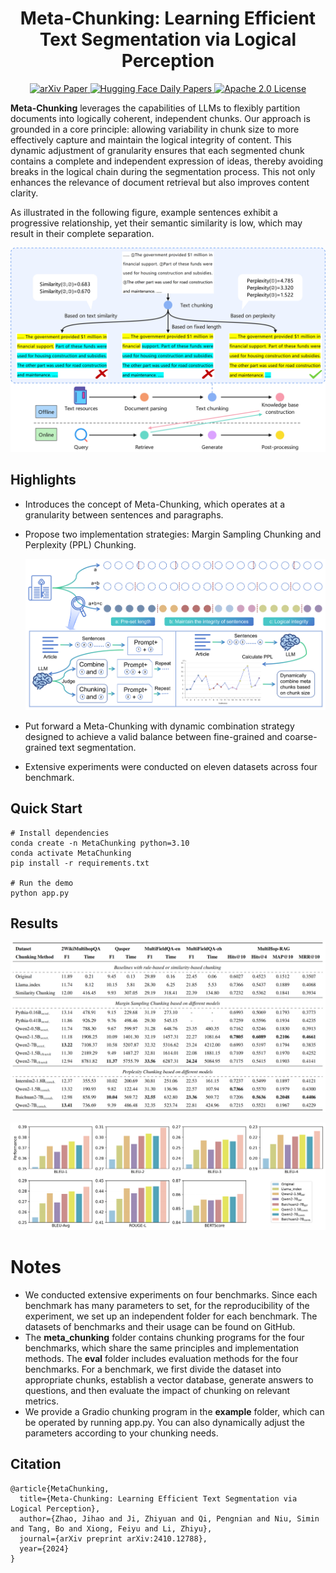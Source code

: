 
<h1 align="center">
    Meta-Chunking: Learning Efficient Text Segmentation via Logical Perception
</h1>
<p align="center">
    <a href="https://arxiv.org/abs/2410.12788">
        <img alt="arXiv Paper" src="https://img.shields.io/badge/arXiv-Paper-b31b1b.svg?logo=arxiv">
    </a>
    <a href="https://huggingface.co/papers/2410.12788">
        <img alt="Hugging Face Daily Papers" src="https://img.shields.io/badge/Hugging_Face-TurtleBench1.5k-cc9900.svg?logo=huggingface">
    </a>
    <a href="https://opensource.org/license/apache-2-0">
        <img alt="Apache 2.0 License" src="https://img.shields.io/badge/License-Apache_2.0-4285f4.svg?logo=apache">
    </a>
</p>

**Meta-Chunking** leverages the capabilities of LLMs to flexibly partition documents into logically coherent, independent chunks. Our approach is grounded in a core principle: allowing variability in chunk size to more effectively capture and maintain the logical integrity of content. This dynamic adjustment of granularity ensures that each segmented chunk contains a complete and independent expression of ideas, thereby avoiding breaks in the logical chain during the segmentation process. This not only enhances the relevance of document retrieval but also improves content clarity.

As illustrated in the following figure, example sentences exhibit a progressive relationship, yet their semantic similarity is low, which may result in their complete separation.

![Comparison Figure](images/figure1.jpg)

## Highlights

- Introduces the concept of Meta-Chunking, which operates at a granularity between sentences and paragraphs.

- Propose two implementation strategies: Margin Sampling Chunking and Perplexity (PPL) Chunking.

  ![Framework](images/figure2.png)

- Put forward a Meta-Chunking with dynamic combination strategy designed to achieve a valid balance between fine-grained and coarse-grained text segmentation.

- Extensive experiments were conducted on eleven datasets across four benchmark.

## Quick Start

```
# Install dependencies
conda create -n MetaChunking python=3.10
conda activate MetaChunking
pip install -r requirements.txt

# Run the demo
python app.py
```

## Results

![Main result](images/figure3.png)

![Two PPL Chunking strategies](images/figure4.jpg)

# Notes

- We conducted extensive experiments on four benchmarks. Since each benchmark has many parameters to set, for the reproducibility of the experiment, we set up an independent folder for each benchmark. The datasets of benchmarks and their usage can be found on GitHub.
- The **meta_chunking** folder contains chunking programs for the four benchmarks, which share the same principles and implementation methods. The **eval** folder includes evaluation methods for the four benchmarks. For a benchmark, we first divide the dataset into appropriate chunks, establish a vector database, generate answers to questions, and then evaluate the impact of chunking on relevant metrics.
- We provide a Gradio chunking program in the **example** folder, which can be operated by running app.py. You can also dynamically adjust the parameters according to your chunking needs.


## Citation

```
@article{MetaChunking,
  title={Meta-Chunking: Learning Efficient Text Segmentation via Logical Perception},
  author={Zhao, Jihao and Ji, Zhiyuan and Qi, Pengnian and Niu, Simin and Tang, Bo and Xiong, Feiyu and Li, Zhiyu},
  journal={arXiv preprint arXiv:2410.12788},
  year={2024}
}
```

